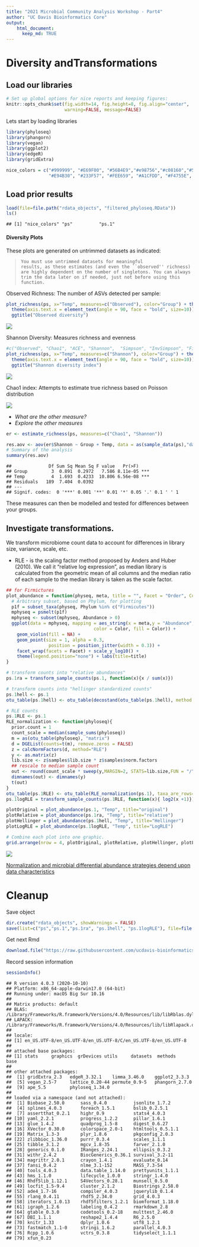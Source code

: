 ```yaml
---
title: "2021 Microbial Community Analysis Workshop - Part4"
author: "UC Davis Bioinformatics Core"
output:
    html_document:
      keep_md: TRUE
---
```


# Diversity andTransformations

## Load our libraries


```r
# Set up global options for nice reports and keeping figures:
knitr::opts_chunk$set(fig.width=14, fig.height=8, fig.align="center",
                      warning=FALSE, message=FALSE)
```

Lets start by loading libraries


```r
library(phyloseq)
library(phangorn)
library(vegan)
library(ggplot2)
library(edgeR)
library(gridExtra)

nice_colors = c("#999999", "#E69F00", "#56B4E9","#e98756","#c08160","#5800e6", "#CDDC49", "#C475D3", 
                "#E94B30", "#233F57", "#FEE659", "#A1CFDD", "#F4755E", "#D6F6F7","#EB6D58", "#6898BF")
```

## Load prior results


```r
load(file=file.path("rdata_objects", "filtered_phyloseq.RData"))
ls()
```

```
## [1] "nice_colors" "ps"          "ps.1"
```

#### Diversity Plots
These plots are generated on untrimmed datasets as indicated:

>     You must use untrimmed datasets for meaningful
>     results, as these estimates (and even the ``observed'' richness)
>     are highly dependent on the number of singletons. You can always
>     trim the data later on if needed, just not before using this
>     function.

Observed Richness: The number of ASVs detected per sample:


```r
plot_richness(ps, x="Temp", measures=c("Observed"), color="Group") + theme_bw() +
  theme(axis.text.x = element_text(angle = 90, face = "bold", size=10)) + 
  ggtitle("Observed diversity")
```

<img src="mca_part4_files/figure-html/pluginObserved-1.png" style="display: block; margin: auto;" />

Shannon Diversity: Measures richness and evenness


```r
#c("Observed", "Chao1", "ACE", "Shannon",  "Simpson", "InvSimpson", "Fisher")
plot_richness(ps, x="Temp", measures=c("Shannon"), color="Group") + theme_bw() +
  theme(axis.text.x = element_text(angle = 90, face = "bold", size=10)) + 
  ggtitle("Shannon diversity index")
```

<img src="mca_part4_files/figure-html/pluginShannon-1.png" style="display: block; margin: auto;" />

Chao1 index: Attempts to estimate true richness based on Poisson distribution

<img src="mca_part4_files/figure-html/pluginChao1-1.png" style="display: block; margin: auto;" />

* *What are the other measure?*
* *Explore the other measures*



```r
er <- estimate_richness(ps, measures=c("Chao1", "Shannon"))

res.aov <- aov(er$Shannon ~ Group + Temp, data = as(sample_data(ps),"data.frame"))
# Summary of the analysis
summary(res.aov)
```

```
##              Df Sum Sq Mean Sq F value   Pr(>F)    
## Group         3  0.891  0.2972   7.586 8.11e-05 ***
## Temp          4  1.693  0.4233  10.806 6.56e-08 ***
## Residuals   189  7.404  0.0392                     
## ---
## Signif. codes:  0 '***' 0.001 '**' 0.01 '*' 0.05 '.' 0.1 ' ' 1
```

These measures can then be modelled and tested for differences between your groups.

## Investigate transformations. 

We transform microbiome count data to account for differences in library size, variance, scale, etc.

* RLE -  is the scaling factor method proposed by Anders and Huber (2010). We call it “relative log expression”, as median library is calculated from the geometric mean of all columns and the median ratio of each sample to the median library is taken as the scale factor.


```r
## for Firmictures
plot_abundance = function(physeq, meta, title = "", Facet = "Order", Color = "Order"){
  # Arbitrary subset, based on Phylum, for plotting
  p1f = subset_taxa(physeq, Phylum %in% c("Firmicutes"))
  mphyseq = psmelt(p1f)
  mphyseq <- subset(mphyseq, Abundance > 0)
  ggplot(data = mphyseq, mapping = aes_string(x = meta,y = "Abundance",
                                 color = Color, fill = Color)) +
    geom_violin(fill = NA) +
    geom_point(size = 1, alpha = 0.3,
                position = position_jitter(width = 0.3)) +
    facet_wrap(facets = Facet) + scale_y_log10() +
    theme(legend.position="none") + labs(title=title)
}

# transform counts into "relative abundances"
ps.1ra = transform_sample_counts(ps.1, function(x){x / sum(x)})

# transform counts into "hellinger standardized counts"
ps.1hell <- ps.1
otu_table(ps.1hell) <- otu_table(decostand(otu_table(ps.1hell), method = "hellinger"), taxa_are_rows=FALSE)

# RLE counts
ps.1RLE <- ps.1
RLE_normalization <- function(phyloseq){
  prior.count = 1
  count_scale = median(sample_sums(phyloseq))
  m = as(otu_table(phyloseq), "matrix")
  d = DGEList(counts=t(m), remove.zeros = FALSE)
  z = calcNormFactors(d, method="RLE")
  y <- as.matrix(z)
  lib.size <- z$samples$lib.size * z$samples$norm.factors
  ## rescale to median sample count
  out <- round(count_scale * sweep(y,MARGIN=2, STATS=lib.size,FUN = "/"))
  dimnames(out) <- dimnames(y)
  t(out)
}
otu_table(ps.1RLE) <- otu_table(RLE_normalization(ps.1), taxa_are_rows=FALSE)
ps.1logRLE = transform_sample_counts(ps.1RLE, function(x){ log2(x +1)})

plotOriginal = plot_abundance(ps.1, "Temp", title="original")
plotRelative = plot_abundance(ps.1ra, "Temp", title="relative")
plotHellinger = plot_abundance(ps.1hell, "Temp", title="Hellinger")
plotLogRLE = plot_abundance(ps.1logRLE, "Temp", title="LogRLE")

# Combine each plot into one graphic.
grid.arrange(nrow = 4, plotOriginal, plotRelative, plotHellinger, plotLogRLE)
```

<img src="mca_part4_files/figure-html/unnamed-chunk-1-1.png" style="display: block; margin: auto;" />

[Normalization and microbial differential abundance strategies depend upon data characteristics](https://microbiomejournal.biomedcentral.com/articles/10.1186/s40168-017-0237-y)

# Cleanup

Save object


```r
dir.create("rdata_objects", showWarnings = FALSE)
save(list=c("ps","ps.1","ps.1ra", "ps.1hell", "ps.1logRLE"), file=file.path("rdata_objects", "transformed_objects.RData"))
```

Get next Rmd


```r
download.file("https://raw.githubusercontent.com/ucdavis-bioinformatics-training/2021-May-Microbial-Community-Analysis/master/data_analysis/mca_part5.Rmd", "mca_part5.Rmd")
```

Record session information


```r
sessionInfo()
```

```
## R version 4.0.3 (2020-10-10)
## Platform: x86_64-apple-darwin17.0 (64-bit)
## Running under: macOS Big Sur 10.16
## 
## Matrix products: default
## BLAS:   /Library/Frameworks/R.framework/Versions/4.0/Resources/lib/libRblas.dylib
## LAPACK: /Library/Frameworks/R.framework/Versions/4.0/Resources/lib/libRlapack.dylib
## 
## locale:
## [1] en_US.UTF-8/en_US.UTF-8/en_US.UTF-8/C/en_US.UTF-8/en_US.UTF-8
## 
## attached base packages:
## [1] stats     graphics  grDevices utils     datasets  methods   base     
## 
## other attached packages:
##  [1] gridExtra_2.3   edgeR_3.32.1    limma_3.46.0    ggplot2_3.3.3  
##  [5] vegan_2.5-7     lattice_0.20-44 permute_0.9-5   phangorn_2.7.0 
##  [9] ape_5.5         phyloseq_1.34.0
## 
## loaded via a namespace (and not attached):
##  [1] Biobase_2.50.0      sass_0.4.0          jsonlite_1.7.2     
##  [4] splines_4.0.3       foreach_1.5.1       bslib_0.2.5.1      
##  [7] assertthat_0.2.1    highr_0.9           stats4_4.0.3       
## [10] yaml_2.2.1          progress_1.2.2      pillar_1.6.1       
## [13] glue_1.4.2          quadprog_1.5-8      digest_0.6.27      
## [16] XVector_0.30.0      colorspace_2.0-1    htmltools_0.5.1.1  
## [19] Matrix_1.3-3        plyr_1.8.6          pkgconfig_2.0.3    
## [22] zlibbioc_1.36.0     purrr_0.3.4         scales_1.1.1       
## [25] tibble_3.1.2        mgcv_1.8-35         farver_2.1.0       
## [28] generics_0.1.0      IRanges_2.24.1      ellipsis_0.3.2     
## [31] withr_2.4.2         BiocGenerics_0.36.1 survival_3.2-11    
## [34] magrittr_2.0.1      crayon_1.4.1        evaluate_0.14      
## [37] fansi_0.4.2         nlme_3.1-152        MASS_7.3-54        
## [40] tools_4.0.3         data.table_1.14.0   prettyunits_1.1.1  
## [43] hms_1.1.0           lifecycle_1.0.0     stringr_1.4.0      
## [46] Rhdf5lib_1.12.1     S4Vectors_0.28.1    munsell_0.5.0      
## [49] locfit_1.5-9.4      cluster_2.1.2       Biostrings_2.58.0  
## [52] ade4_1.7-16         compiler_4.0.3      jquerylib_0.1.4    
## [55] rlang_0.4.11        rhdf5_2.34.0        grid_4.0.3         
## [58] iterators_1.0.13    rhdf5filters_1.2.1  biomformat_1.18.0  
## [61] igraph_1.2.6        labeling_0.4.2      rmarkdown_2.8      
## [64] gtable_0.3.0        codetools_0.2-18    multtest_2.46.0    
## [67] DBI_1.1.1           reshape2_1.4.4      R6_2.5.0           
## [70] knitr_1.33          dplyr_1.0.6         utf8_1.2.1         
## [73] fastmatch_1.1-0     stringi_1.6.2       parallel_4.0.3     
## [76] Rcpp_1.0.6          vctrs_0.3.8         tidyselect_1.1.1   
## [79] xfun_0.23
```
